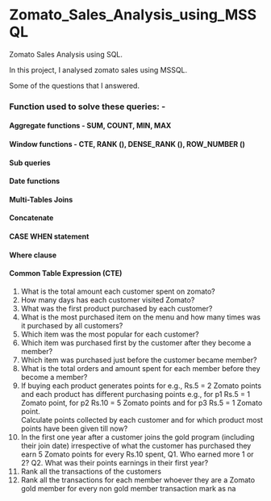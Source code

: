 # Zomato_Sales_Analysis_using_MSSQL
Zomato Sales Analysis using SQL.

In this project, I analysed zomato sales using MSSQL.

Some of the questions that I answered.
### Function used to solve these queries: -


#### Aggregate functions - SUM, COUNT, MIN, MAX
#### Window functions - CTE, RANK (), DENSE_RANK (), ROW_NUMBER ()
#### Sub queries
#### Date functions
#### Multi-Tables Joins
#### Concatenate
#### CASE WHEN statement
#### Where clause
#### Common Table Expression (CTE)


1. What is the total amount each customer spent on zomato?
2. How many days has each customer visited Zomato?
3. What was the first product purchased by each customer?
4. What is the most purchased item on the menu and how many times was it purchased by all customers?
5. Which item was the most popular for each customer?
6. Which item was purchased first by the customer after they become a member?
7. Which item was purchased just before the customer became member?
8. What is the total orders and amount spent for each member before they become a member?
9. If buying each product generates points for e.g., Rs.5 = 2 Zomato points and each product has different purchasing points 
   e.g., for p1 Rs.5 = 1 Zomato point, 
         for p2 Rs.10 = 5 Zomato points and 
         for p3 Rs.5 = 1 Zomato point.  
   Calculate points collected by each customer and for which product most points have been given till now?
10. In the first one year after a customer joins the gold program (including their join date) irrespective of 
    what the customer has purchased they earn 5 Zomato points for every Rs.10 spent,
      Q1. Who earned more 1 or 2?
      Q2. What was their points earnings in their first year?
11. Rank all the transactions of the customers
12. Rank all the transactions for each member whoever they are a Zomato gold member for every non gold member transaction mark as na

